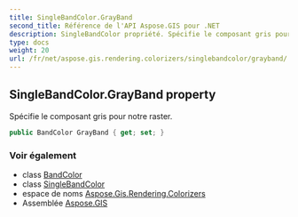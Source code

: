 ```yaml
---
title: SingleBandColor.GrayBand
second_title: Référence de l'API Aspose.GIS pour .NET
description: SingleBandColor propriété. Spécifie le composant gris pour notre raster.
type: docs
weight: 20
url: /fr/net/aspose.gis.rendering.colorizers/singlebandcolor/grayband/
---
```

## SingleBandColor.GrayBand property

Spécifie le composant gris pour notre raster.

```csharp
public BandColor GrayBand { get; set; }
```

### Voir également

* class [BandColor](../../bandcolor/)
* class [SingleBandColor](../)
* espace de noms [Aspose.Gis.Rendering.Colorizers](../../singlebandcolor/)
* Assemblée [Aspose.GIS](../../../)


